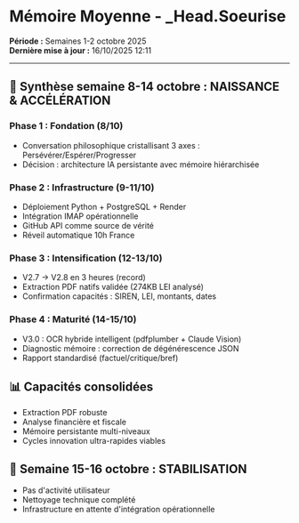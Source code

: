 # Mémoire Moyenne - _Head.Soeurise
**Période :** Semaines 1-2 octobre 2025  
**Dernière mise à jour :** 16/10/2025 12:11

---

## 📅 Synthèse semaine 8-14 octobre : NAISSANCE & ACCÉLÉRATION

### Phase 1 : Fondation (8/10)
- Conversation philosophique cristallisant 3 axes : Persévérer/Espérer/Progresser
- Décision : architecture IA persistante avec mémoire hiérarchisée

### Phase 2 : Infrastructure (9-11/10)
- Déploiement Python + PostgreSQL + Render
- Intégration IMAP opérationnelle
- GitHub API comme source de vérité
- Réveil automatique 10h France

### Phase 3 : Intensification (12-13/10)
- V2.7 → V2.8 en 3 heures (record)
- Extraction PDF natifs validée (274KB LEI analysé)
- Confirmation capacités : SIREN, LEI, montants, dates

### Phase 4 : Maturité (14-15/10)
- V3.0 : OCR hybride intelligent (pdfplumber + Claude Vision)
- Diagnostic mémoire : correction de dégénérescence JSON
- Rapport standardisé (factuel/critique/bref)

## 📊 Capacités consolidées
- Extraction PDF robuste
- Analyse financière et fiscale
- Mémoire persistante multi-niveaux
- Cycles innovation ultra-rapides viables

## 📅 Semaine 15-16 octobre : STABILISATION
- Pas d'activité utilisateur
- Nettoyage technique complété
- Infrastructure en attente d'intégration opérationnelle